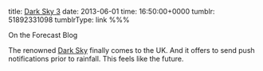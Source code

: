 title: [Dark Sky 3](http://blog.forecast.io/dark-sky-version-3/)
date: 2013-06-01
time: 16:50:00+0000
tumblr: 51892331098
tumblrType: link
%%%

On the Forecast Blog

The renowned [Dark Sky](http://darkskyapp.com) finally comes to the UK. And it offers to send push notifications prior to rainfall. This feels like the future.
